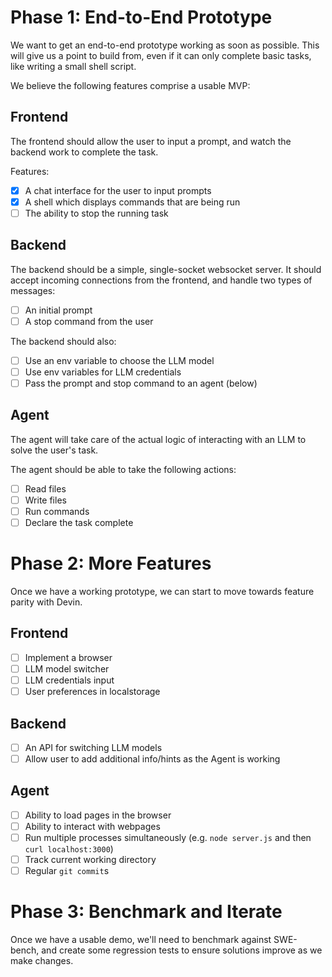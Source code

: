# Phase 1: End-to-End Prototype
We want to get an end-to-end prototype working as soon as possible.
This will give us a point to build from,
even if it can only complete basic tasks, like writing a small
shell script.

We believe the following features comprise a usable MVP:

## Frontend
The frontend should allow the user to input a prompt, and watch the
backend work to complete the task.

Features:
* [x] A chat interface for the user to input prompts
* [x] A shell which displays commands that are being run
* [ ] The ability to stop the running task

## Backend
The backend should be a simple, single-socket websocket server.
It should accept incoming connections from the frontend, and handle
two types of messages:
* [ ] An initial prompt
* [ ] A stop command from the user

The backend should also:
* [ ] Use an env variable to choose the LLM model
* [ ] Use env variables for LLM credentials
* [ ] Pass the prompt and stop command to an agent (below)

## Agent
The agent will take care of the actual logic of interacting with an LLM
to solve the user's task.

The agent should be able to take the following actions:
* [ ] Read files
* [ ] Write files
* [ ] Run commands
* [ ] Declare the task complete

# Phase 2: More Features
Once we have a working prototype, we can start to move towards feature parity with Devin.

## Frontend
* [ ] Implement a browser
* [ ] LLM model switcher
* [ ] LLM credentials input
* [ ] User preferences in localstorage

## Backend
* [ ] An API for switching LLM models
* [ ] Allow user to add additional info/hints as the Agent is working

## Agent
* [ ] Ability to load pages in the browser
* [ ] Ability to interact with webpages
* [ ] Run multiple processes simultaneously (e.g. `node server.js` and then `curl localhost:3000`)
* [ ] Track current working directory
* [ ] Regular `git commit`s

# Phase 3: Benchmark and Iterate
Once we have a usable demo, we'll need to benchmark against SWE-bench,
and create some regression tests to ensure solutions improve as we make changes.

